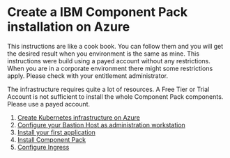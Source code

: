 Create a IBM Component Pack installation on Azure
=================================================

This instructions are like a cook book. You can follow them and you will get the desired result when you environment is the same as mine. This instructions were build using a payed account without any restrictions. When you are in a corporate environment there might some restrictions apply. Please check with your entitlement administrator.

The infrastructure requires quite a lot of resources. A Free Tier or Trial Account is not sufficient to install the whole Component Pack
components. Please use a payed account.

1. [Create Kubernetes infrastructure on Azure](chapter1.html)
2. [Configure your Bastion Host as administration workstation](chapter2.html)
3. [Install your first application](chapter3.html)
4. [Install Component Pack](chapter4.html)
5. [Configure Ingress](chapter5.html)
